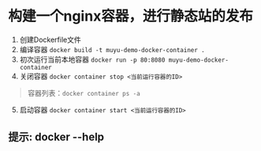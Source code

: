 # 构建一个nginx容器，进行静态站的发布

1. 创建Dockerfile文件
2. 编译容器 `docker build -t muyu-demo-docker-container .`
3. 初次运行当前本地容器 `docker run -p 80:8080 muyu-demo-docker-container`
4. 关闭容器 `docker container stop <当前运行容器的ID>`

> 容器列表：`docker container ps -a`

5. 启动容器 `docker container start <当前运行容器的ID>`


## 提示: docker --help 
